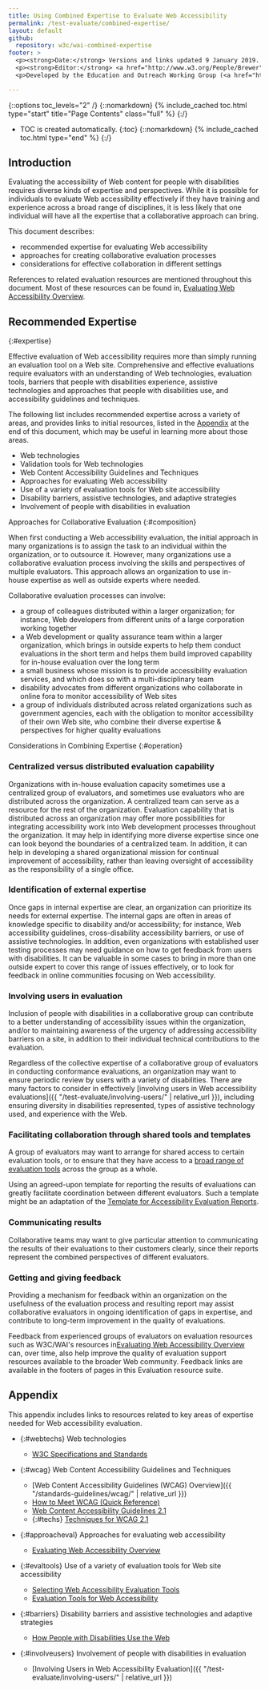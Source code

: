 ```yaml
---
title: Using Combined Expertise to Evaluate Web Accessibility
permalink: /test-evaluate/combined-expertise/
layout: default
github:
  repository: w3c/wai-combined-expertise
footer: >
  <p><strong>Date:</strong> Versions and links updated 9 January 2019. Substantive content updated 2002.</p>
  <p><strong>Editor:</strong> <a href="http://www.w3.org/People/Brewer">Judy Brewer</a>.</p>
  <p>Developed by the Education and Outreach Working Group (<a href="https://www.w3.org/WAI/EO/">EOWG</a>). Developed with support from <a href="http://www.w3.org/WAI/TIES/">WAI-TIES</a>, a project of the European Commission <abbr title="Information Society Technologies">IST</abbr> Programme</p>

---
```


{::options toc_levels="2" /}
{::nomarkdown}
{% include_cached toc.html type="start" title="Page Contents" class="full" %}
{:/}
-   TOC is created automatically.
{:toc}
{::nomarkdown}
{% include_cached toc.html type="end" %}
{:/}

## Introduction

Evaluating the accessibility of Web content for people with disabilities
requires diverse kinds of expertise and perspectives. While it is
possible for individuals to evaluate Web accessibility effectively if
they have training and experience across a broad range of disciplines,
it is less likely that one individual will have all the expertise that a
collaborative approach can bring. 

This document describes: 

-   recommended expertise for evaluating Web accessibility
-   approaches for creating collaborative evaluation processes
-   considerations for effective collaboration in different settings

References to related evaluation resources are mentioned throughout this
document. Most of these resources can be found in, [Evaluating Web
Accessibility Overview](http://www.w3.org/WAI/eval/Overview).

## Recommended Expertise
{:#expertise}

Effective evaluation of Web accessibility requires more than simply
running an evaluation tool on a Web site. Comprehensive and effective
evaluations require evaluators with an understanding of Web
technologies, evaluation tools, barriers that people with disabilities
experience, assistive technologies and approaches that people with
disabilities use, and accessibility guidelines and techniques.

The following list includes recommended expertise across a variety of
areas, and provides links to initial resources, listed in the
[Appendix](#appendix) at the end of this document, which may be useful
in learning more about those areas. 
-   Web technologies
-   Validation tools for Web technologies
-   Web Content Accessibility Guidelines and Techniques
-   Approaches for evaluating Web accessibility
-   Use of a variety of evaluation tools for Web site accessibility
-   Disability barriers, assistive technologies, and adaptive strategies
-   Involvement of people with disabilities in evaluation

Approaches for Collaborative Evaluation
{:#composition}

When first conducting a Web accessibility evaluation, the initial
approach in many organizations is to assign the task to an individual
within the organization, or to outsource it. However, many organizations
use a collaborative evaluation process involving the skills and
perspectives of multiple evaluators. This approach allows an
organization to use in-house expertise as well as outside experts where
needed.

Collaborative evaluation processes can involve:

-   a group of colleagues distributed within a larger organization; for
    instance, Web developers from different units of a large corporation
    working together
-   a Web development or quality assurance team within a larger
    organization, which brings in outside experts to help them conduct
    evaluations in the short term and helps them build improved
    capability for in-house evaluation over the long term
-   a small business whose mission is to provide accessibility
    evaluation services, and which does so with a multi-disciplinary
    team
-   disability advocates from different organizations who collaborate in
    online fora to monitor accessibility of Web sites
-   a group of individuals distributed across related organizations such
    as government agencies, each with the obligation to monitor
    accessibility of their own Web site, who combine their diverse
    expertise & perspectives for higher quality evaluations

Considerations in Combining Expertise
{:#operation}

### Centralized versus distributed evaluation capability

Organizations with in-house evaluation capacity sometimes use a
centralized group of evaluators, and sometimes use evaluators who are
distributed across the organization. A centralized team can serve as a
resource for the rest of the organization. Evaluation capability that is
distributed across an organization may offer more possibilities for
integrating accessibility work into Web development processes throughout
the organization. It may help in identifying more diverse expertise
since one can look beyond the boundaries of a centralized team. In
addition, it can help in developing a shared organizational mission for
continual improvement of accessibility, rather than leaving oversight of
accessibility as the responsibility of a single office.

### Identification of external expertise

Once gaps in internal expertise are clear, an organization can
prioritize its needs for external expertise. The internal gaps are often
in areas of knowledge specific to disability and/or accessibility; for
instance, Web accessibility guidelines, cross-disability accessibility
barriers, or use of assistive technologies. In addition, even
organizations with established user testing processes may need guidance
on how to get feedback from users with disabilities. It can be valuable
in some cases to bring in more than one outside expert to cover this
range of issues effectively, or to look for feedback in online
communities focusing on Web accessibility.

### Involving users in evaluation

Inclusion of people with disabilities in a collaborative group can
contribute to a better understanding of accessibility issues within the
organization, and/or to maintaining awareness of the urgency of
addressing accessibility barriers on a site, in addition to their
individual technical contributions to the evaluation.

Regardless of the collective expertise of a collaborative group of
evaluators in conducting conformance evaluations, an organization may
want to ensure periodic review by users with a variety of disabilities.
There are many factors to consider in effectively [involving users in
Web accessibility evaluations]({{ "/test-evaluate/involving-users/" | relative_url }}),
including ensuring diversity in disabilities represented, types of
assistive technology used, and experience with the Web.

### Facilitating collaboration through shared tools and templates

A group of evaluators may want to arrange for shared access to certain
evaluation tools, or to ensure that they have access to a [broad range
of evaluation tools](http://www.w3.org/WAI/ER/existingtools.html) across
the group as a whole.

Using an agreed-upon template for reporting the results of evaluations
can greatly facilitate coordination between different evaluators. Such a
template might be an adaptation of the [Template for Accessibility
Evaluation Reports](http://www.w3.org/WAI/eval/template.html).

### Communicating results

Collaborative teams may want to give particular attention to
communicating the results of their evaluations to their customers
clearly, since their reports represent the combined perspectives of
different evaluators. 

### Getting and giving feedback

Providing a mechanism for feedback within an organization on the
usefulness of the evaluation process and resulting report may assist
collaborative evaluators in ongoing identification of gaps in expertise,
and contribute to long-term improvement in the quality of evaluations.

Feedback from experienced groups of evaluators on evaluation resources
such as W3C/WAI's resources in[Evaluating Web Accessibility
Overview](http://www.w3.org/WAI/eval/Overview) can, over time, also help
improve the quality of evaluation support resources available to the
broader Web community. Feedback links are available in the footers of
pages in this Evaluation resource suite.

## Appendix

This appendix includes links to resources related to key areas of
expertise needed for Web accessibility evaluation.

-   {:#webtechs} Web technologies
    -   [W3C Specifications and Standards](https://www.w3.org/TR/)
-   {:#wcag} Web Content Accessibility Guidelines and Techniques
    -   [Web Content Accessibility Guidelines (WCAG)
        Overview]({{ "/standards-guidelines/wcag/" | relative_url }})
    -   [How to Meet WCAG (Quick
        Reference)](http://www.w3.org/WAI/WCAG20/quickref/)
    -   [Web Content Accessibility Guidelines
        2.1](https://www.w3.org/TR/WCAG21/)
    -   {:#techs} [Techniques for WCAG 2.1](https://www.w3.org/WAI/WCAG21/Techniques/)

-   {:#approacheval} Approaches for evaluating web accessibility
    -   [Evaluating Web Accessibility
        Overview](http://www.w3.org/WAI/eval/Overview)
-   {:#evaltools} Use of a variety of evaluation tools for Web site
    accessibility
    -   [Selecting Web Accessibility Evaluation
        Tools](http://www.w3.org/WAI/eval/selectingtools.html)
    -   [Evaluation Tools for Web
        Accessibility](http://www.w3.org/WAI/ER/existingtools.html#Evaluation)
-   {:#barriers} Disability barriers and assistive technologies and
    adaptive strategies
    -   [How People with Disabilities Use the
        Web](http://www.w3.org/WAI/intro/people-use-web)
-   {:#involveusers} Involvement of people with disabilities in
    evaluation
    -   [Involving Users in Web Accessibility
        Evaluation]({{ "/test-evaluate/involving-users/" | relative_url }})

